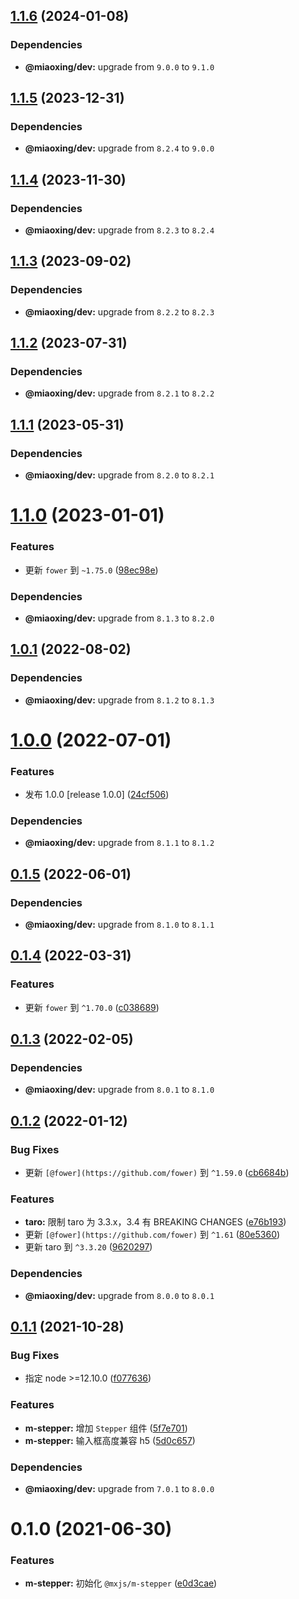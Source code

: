 ## [1.1.6](https://github.com/miaoxing/mxjs-m-stepper/compare/v1.1.5...v1.1.6) (2024-01-08)





### Dependencies

* **@miaoxing/dev:** upgrade from `9.0.0` to `9.1.0`

## [1.1.5](https://github.com/miaoxing/mxjs-m-stepper/compare/v1.1.4...v1.1.5) (2023-12-31)





### Dependencies

* **@miaoxing/dev:** upgrade from `8.2.4` to `9.0.0`

## [1.1.4](https://github.com/miaoxing/mxjs-m-stepper/compare/v1.1.3...v1.1.4) (2023-11-30)





### Dependencies

* **@miaoxing/dev:** upgrade from `8.2.3` to `8.2.4`

## [1.1.3](https://github.com/miaoxing/mxjs-m-stepper/compare/v1.1.2...v1.1.3) (2023-09-02)





### Dependencies

* **@miaoxing/dev:** upgrade from `8.2.2` to `8.2.3`

## [1.1.2](https://github.com/miaoxing/mxjs-m-stepper/compare/v1.1.1...v1.1.2) (2023-07-31)





### Dependencies

* **@miaoxing/dev:** upgrade from `8.2.1` to `8.2.2`

## [1.1.1](https://github.com/miaoxing/mxjs-m-stepper/compare/v1.1.0...v1.1.1) (2023-05-31)





### Dependencies

* **@miaoxing/dev:** upgrade from `8.2.0` to `8.2.1`

# [1.1.0](https://github.com/miaoxing/mxjs-m-stepper/compare/v1.0.1...v1.1.0) (2023-01-01)


### Features

* 更新 `fower` 到 `~1.75.0` ([98ec98e](https://github.com/miaoxing/mxjs-m-stepper/commit/98ec98ea8d73eb862f4f18ed6b9a9acb84296b1c))





### Dependencies

* **@miaoxing/dev:** upgrade from `8.1.3` to `8.2.0`

## [1.0.1](https://github.com/miaoxing/mxjs-m-stepper/compare/v1.0.0...v1.0.1) (2022-08-02)





### Dependencies

* **@miaoxing/dev:** upgrade from `8.1.2` to `8.1.3`

# [1.0.0](https://github.com/miaoxing/mxjs-m-stepper/compare/v0.1.5...v1.0.0) (2022-07-01)


### Features

* 发布 1.0.0 [release 1.0.0] ([24cf506](https://github.com/miaoxing/mxjs-m-stepper/commit/24cf5063f5a1229ab2a144d08fbdb848eed848b3))





### Dependencies

* **@miaoxing/dev:** upgrade from `8.1.1` to `8.1.2`

## [0.1.5](https://github.com/miaoxing/mxjs-m-stepper/compare/v0.1.4...v0.1.5) (2022-06-01)





### Dependencies

* **@miaoxing/dev:** upgrade from `8.1.0` to `8.1.1`

## [0.1.4](https://github.com/miaoxing/mxjs-m-stepper/compare/v0.1.3...v0.1.4) (2022-03-31)


### Features

* 更新 `fower` 到 `^1.70.0` ([c038689](https://github.com/miaoxing/mxjs-m-stepper/commit/c038689a3604ae687378a79e27f316ebfd5822bd))

## [0.1.3](https://github.com/miaoxing/mxjs-m-stepper/compare/v0.1.2...v0.1.3) (2022-02-05)





### Dependencies

* **@miaoxing/dev:** upgrade from `8.0.1` to `8.1.0`

## [0.1.2](https://github.com/miaoxing/mxjs-m-stepper/compare/v0.1.1...v0.1.2) (2022-01-12)


### Bug Fixes

* 更新 `[@fower](https://github.com/fower)` 到 `^1.59.0` ([cb6684b](https://github.com/miaoxing/mxjs-m-stepper/commit/cb6684bd63cedef5f366ff5d93f654ea5ab6faf9))


### Features

* **taro:** 限制 taro 为 3.3.x，3.4 有 BREAKING CHANGES ([e76b193](https://github.com/miaoxing/mxjs-m-stepper/commit/e76b1937444022af07bbbf3dfb06573f0a2c23b2))
* 更新 `[@fower](https://github.com/fower)` 到 `^1.61` ([80e5360](https://github.com/miaoxing/mxjs-m-stepper/commit/80e5360cd550f7e5b056a2bee1d583cf2d2edc6d))
* 更新 taro 到 `^3.3.20` ([9620297](https://github.com/miaoxing/mxjs-m-stepper/commit/96202971155f4016eff5e6a7e8351fcd1d4cb6db))





### Dependencies

* **@miaoxing/dev:** upgrade from `8.0.0` to `8.0.1`

## [0.1.1](https://github.com/miaoxing/mxjs-m-stepper/compare/v0.1.0...v0.1.1) (2021-10-28)


### Bug Fixes

* 指定 node >=12.10.0 ([f077636](https://github.com/miaoxing/mxjs-m-stepper/commit/f07763604a5718ddf51befa289b2dd2a25e93915))


### Features

* **m-stepper:** 增加 `Stepper` 组件 ([5f7e701](https://github.com/miaoxing/mxjs-m-stepper/commit/5f7e70118bb9c18d413e127a053ce91f67865ba8))
* **m-stepper:** 输入框高度兼容 h5 ([5d0c657](https://github.com/miaoxing/mxjs-m-stepper/commit/5d0c65796e17deba00782c1317e8034a8fb20ba0))





### Dependencies

* **@miaoxing/dev:** upgrade from `7.0.1` to `8.0.0`

# 0.1.0 (2021-06-30)


### Features

* **m-stepper:** 初始化 `@mxjs/m-stepper` ([e0d3cae](https://github.com/miaoxing/mxjs-m-stepper/commit/e0d3cae2174af85c250107180c922b48301d8553))
